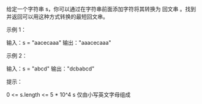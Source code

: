 给定一个字符串 s，你可以通过在字符串前面添加字符将其转换为
回文串
。找到并返回可以用这种方式转换的最短回文串。

示例 1：

输入：s = "aacecaaa"
输出："aaacecaaa"

示例 2：

输入：s = "abcd"
输出："dcbabcd"

提示：

0 <= s.length <= 5 * 10^4
s 仅由小写英文字母组成

